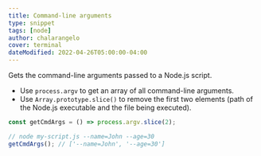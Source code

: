 ```yaml
---
title: Command-line arguments
type: snippet
tags: [node]
author: chalarangelo
cover: terminal
dateModified: 2022-04-26T05:00:00-04:00
---
```


Gets the command-line arguments passed to a Node.js script.

- Use `process.argv` to get an array of all command-line arguments.
- Use `Array.prototype.slice()` to remove the first two elements (path of the Node.js executable and the file being executed).

```js
const getCmdArgs = () => process.argv.slice(2);
```

```js
// node my-script.js --name=John --age=30
getCmdArgs(); // ['--name=John', '--age=30']
```

